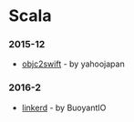 # Scala


### 2015-12
- [objc2swift](https://github.com/yahoojapan/objc2swift) - by yahoojapan

### 2016-2
- [linkerd](https://github.com/BuoyantIO/linkerd) - by BuoyantIO
